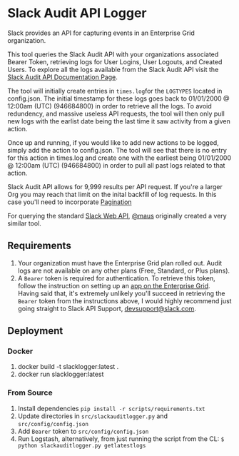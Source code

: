 # Slack Audit API Logger

Slack provides an API for capturing events in an Enterprise Grid organization.

This tool queries the Slack Audit API with your organizations associated Bearer Token, retrieving logs for User Logins, User Logouts, and Created Users. To explore all the logs available from the Slack Audit API visit the [Slack Audit API Documentation Page](https://api.slack.com/docs/audit-logs-api).  

The tool will initially create entries in `times.log`for the `LOGTYPES` located in config.json. The initial timestamp for these logs goes back to 01/01/2000 @ 12:00am (UTC) (946684800) in order to retrieve all the logs. To avoid redundency, and massive useless API requests, the tool will then only pull new logs with the earlist date being the last time it saw activity from a given action. 

Once up and running, if you would like to add new actions to be logged, simply add the action to config.json. The tool will see that there is no entry for this action in times.log and create one with the earliest being 01/01/2000 @ 12:00am (UTC) (946684800) in order to pull all past logs related to that action.

Slack Audit API allows for 9,999 results per API request. If you're a larger Org you may reach that limit on the inital backfill of log requests. In this case you'll need to incorporate [Pagination](https://api.slack.com/docs/pagination#cursors)

For querying the standard [Slack Web API](https://api.slack.com/web), [@maus](https://github.com/maus-/slack-auditor) originally created a very similar tool.

## Requirements

1. Your organization must have the Enterprise Grid plan rolled out. Audit logs are not available on any other plans (Free, Standard, or Plus plans).
2. A `Bearer` token is required for authentication. To retrieve this token, follow the instruction on setting up an [app on the Enterprise Grid](https://api.slack.com/docs/audit-logs-api#install).
Having said that, it's extremely unlikely you'll succeed in retrieving the `Bearer` token from the instructions above, I would highly recommend just going straight to Slack API Support, devsupport@slack.com. 

## Deployment

### Docker

1. docker build -t slacklogger:latest .
2. docker run slacklogger:latest

### From Source

1. Install dependencies `pip install -r scripts/requirements.txt`
2. Update directories in `src/slackauditlogger.py` and `src/config/config.json`
3. Add `Bearer` token to `src/config/config.json`
4. Run Logstash, alternatively, from just running the script from the CL: `$ python slackauditlogger.py getlatestlogs`
